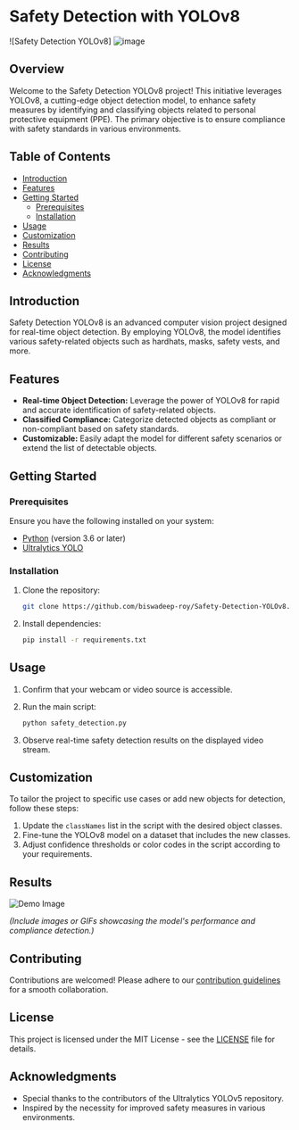 # Safety Detection with YOLOv8

![Safety Detection YOLOv8] ![image](https://github.com/biswadeep-roy/Safety-Detection-YOLOv8/assets/74821633/e08d378f-9260-450b-8942-845651853d7d)


## Overview

Welcome to the Safety Detection YOLOv8 project! This initiative leverages YOLOv8, a cutting-edge object detection model, to enhance safety measures by identifying and classifying objects related to personal protective equipment (PPE). The primary objective is to ensure compliance with safety standards in various environments.

## Table of Contents

- [Introduction](#introduction)
- [Features](#features)
- [Getting Started](#getting-started)
  - [Prerequisites](#prerequisites)
  - [Installation](#installation)
- [Usage](#usage)
- [Customization](#customization)
- [Results](#results)
- [Contributing](#contributing)
- [License](#license)
- [Acknowledgments](#acknowledgments)

## Introduction

Safety Detection YOLOv8 is an advanced computer vision project designed for real-time object detection. By employing YOLOv8, the model identifies various safety-related objects such as hardhats, masks, safety vests, and more.

## Features

- **Real-time Object Detection:** Leverage the power of YOLOv8 for rapid and accurate identification of safety-related objects.
- **Classified Compliance:** Categorize detected objects as compliant or non-compliant based on safety standards.
- **Customizable:** Easily adapt the model for different safety scenarios or extend the list of detectable objects.

## Getting Started

### Prerequisites

Ensure you have the following installed on your system:

- [Python](https://www.python.org/) (version 3.6 or later)
- [Ultralytics YOLO](https://github.com/ultralytics/yolov8)

### Installation

1. Clone the repository:

    ```bash
    git clone https://github.com/biswadeep-roy/Safety-Detection-YOLOv8.git
    ```

2. Install dependencies:

    ```bash
    pip install -r requirements.txt
    ```

## Usage

1. Confirm that your webcam or video source is accessible.
2. Run the main script:

    ```bash
    python safety_detection.py
    ```

3. Observe real-time safety detection results on the displayed video stream.

## Customization

To tailor the project to specific use cases or add new objects for detection, follow these steps:

1. Update the `classNames` list in the script with the desired object classes.
2. Fine-tune the YOLOv8 model on a dataset that includes the new classes.
3. Adjust confidence thresholds or color codes in the script according to your requirements.

## Results

![Demo Image](![image](https://github.com/biswadeep-roy/Safety-Detection-YOLOv8/assets/74821633/2a0f0cdb-0dc7-46c1-b529-19f1d7f79b8c)
)

_(Include images or GIFs showcasing the model's performance and compliance detection.)_

## Contributing

Contributions are welcomed! Please adhere to our [contribution guidelines](CONTRIBUTING.md) for a smooth collaboration.

## License

This project is licensed under the MIT License - see the [LICENSE](LICENSE) file for details.

## Acknowledgments

- Special thanks to the contributors of the Ultralytics YOLOv5 repository.
- Inspired by the necessity for improved safety measures in various environments.

